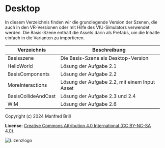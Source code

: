 # Desktop

In diesem Verzeichnis finden wir die grundlegende Version der Szenen, die
auch in den VR-Versionen oder mit Hilfe des VIU-Simulators verwendet werden.
Die Basis-Szene enthält die Assets darin als Prefabs, um
die Inhalte einfach in die Varianten zu importieren.

| Verzeichnis         | Beschreibung    |
| -------------       | ---------- | 
| Basisszene          | Die Basis-Szene als Desktop-Version |
| HelloWorld          | Lösung der Aufgabe 2.1 |
| BasisComponents     | Lösung der Aufgabe 2.2 |
| MoreInteractions    | Lösung der Aufgabe 2.2, mit einem Input Asset |
| BasisCollideAndCast | Lösung der Aufgabe 2.3 und 2.4 |
| WiM                 | Lösung der Aufgabe 2.6 |


Copyright (c) 2024 Manfred Brill

**License**: [Creative Commons Attribution 4.0 International (CC BY-NC-SA 4.0)](https://creativecommons.org/licenses/by-nc-sa/4.0/).  

![Lizenzlogo](https://licensebuttons.net/l/by-nc-sa/3.0/de/88x31.png)
